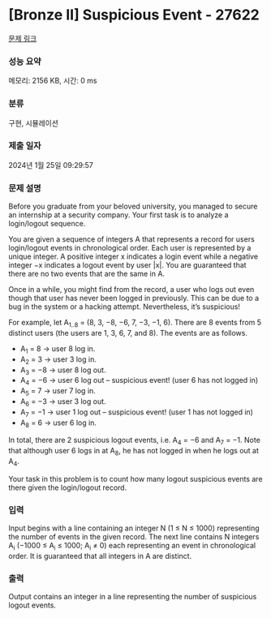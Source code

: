 # [Bronze II] Suspicious Event - 27622 

[문제 링크](https://www.acmicpc.net/problem/27622) 

### 성능 요약

메모리: 2156 KB, 시간: 0 ms

### 분류

구현, 시뮬레이션

### 제출 일자

2024년 1월 25일 09:29:57

### 문제 설명

<p>Before you graduate from your beloved university, you managed to secure an internship at a security company. Your first task is to analyze a login/logout sequence.</p>

<p>You are given a sequence of integers A that represents a record for users login/logout events in chronological order. Each user is represented by a unique integer. A positive integer x indicates a login event while a negative integer −x indicates a logout event by user |x|. You are guaranteed that there are no two events that are the same in A.</p>

<p>Once in a while, you might find from the record, a user who logs out even though that user has never been logged in previously. This can be due to a bug in the system or a hacking attempt. Nevertheless, it’s suspicious!</p>

<p>For example, let A<sub>1..8</sub> = (8, 3, −8, −6, 7, −3, −1, 6). There are 8 events from 5 distinct users (the users are 1, 3, 6, 7, and 8). The events are as follows.</p>

<ul>
	<li>A<sub>1</sub> = 8 → user 8 log in.</li>
	<li>A<sub>2</sub> = 3 → user 3 log in.</li>
	<li>A<sub>3</sub> = −8 → user 8 log out.</li>
	<li>A<sub>4</sub> = −6 → user 6 log out – suspicious event! (user 6 has not logged in)</li>
	<li>A<sub>5</sub> = 7 → user 7 log in.</li>
	<li>A<sub>6</sub> = −3 → user 3 log out.</li>
	<li>A<sub>7</sub> = −1 → user 1 log out – suspicious event! (user 1 has not logged in)</li>
	<li>A<sub>8</sub> = 6 → user 6 log in.</li>
</ul>

<p>In total, there are 2 suspicious logout events, i.e. A<sub>4</sub> = −6 and A<sub>7</sub> = −1. Note that although user 6 logs in at A<sub>8</sub>, he has not logged in when he logs out at A<sub>4</sub>.</p>

<p>Your task in this problem is to count how many logout suspicious events are there given the login/logout record.</p>

### 입력 

 <p>Input begins with a line containing an integer N (1 ≤ N ≤ 1000) representing the number of events in the given record. The next line contains N integers A<sub>i</sub> (−1000 ≤ A<sub>i</sub> ≤ 1000; A<sub>i</sub> ≠ 0) each representing an event in chronological order. It is guaranteed that all integers in A are distinct.</p>

### 출력 

 <p>Output contains an integer in a line representing the number of suspicious logout events.</p>


